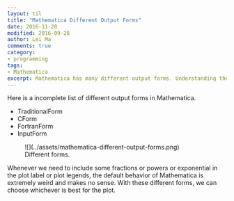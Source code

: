 ```yaml
---
layout: til
title: "Mathematica Different Output Forms"
date: 2016-11-28
modified: 2016-09-28
author: Lei Ma
comments: true
category:
- programming
tags:
- Mathematica
excerpt: Mathematica has many different output forms. Understanding them is extremely helpful when making plots.
---
```



Here is a incomplete list of different output forms in Mathematica.

* TraditionalForm
* CForm
* FortranForm
* InputForm



<figure markdown="1">
![](../assets/mathematica-different-output-forms.png)
<figcaption>
Different forms.
</figcaption>
</figure>


Whenever we need to include some fractions or powers or exponential in the plot label or plot legends, the default behavior of Mathematica is extremely weird and makes no sense. With these different forms, we can choose whichever is best for the plot.
